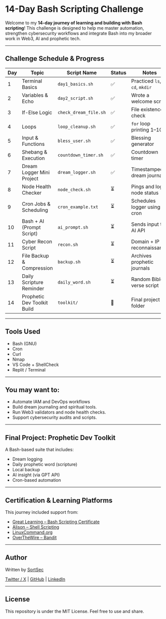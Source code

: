 # 14-Day Bash Scripting Challenge

Welcome to my **14-day journey of learning and building with Bash scripting**! This challenge is designed to help me master automation, strengthen cybersecurity workflows and integrate Bash into my broader work in Web3, AI and prophetic tech.

---

##  Challenge Schedule & Progress

| Day | Topic                        | Script Name            | Status | Notes                             |
|-----|------------------------------|------------------------|--------|-----------------------------------|
| 1   | Terminal Basics              | `day1_basics.sh`       | ✅     | Practiced `ls`, `cd`, `mkdir`     |
| 2   | Variables & Echo             | `day2_script.sh`       | ✅     | Wrote a welcome script            |
| 3   | If-Else Logic                | `check_dream_file.sh`  | ✅     | File existence check              |
| 4   | Loops                        | `loop_cleanup.sh`      | ✅     | `for` loop printing 1–10          |
| 5   | Input & Functions            | `bless_user.sh`        | ✅     | Blessing generator                |
| 6   | Shebang & Execution          | `countdown_timer.sh`   | ✅     | Countdown timer                   |
| 7   | Dream Logger Mini Project    | `dream_logger.sh`      | ✅     | Timestamped dream journal         |
| 8   | Node Health Checker          | `node_check.sh`        | ⏳     | Pings and logs node status        |
| 9   | Cron Jobs & Scheduling       | `cron_example.txt`     | ⏳     | Schedules logger using cron       |
| 10  | Bash + AI (Prompt Script)    | `ai_prompt.sh`         | ⏳     | Sends input to AI API             |
| 11  | Cyber Recon Script           | `recon.sh`             | ⏳     | Domain + IP reconnaissance        |
| 12  | File Backup & Compression    | `backup.sh`            | ⏳     | Archives prophetic journals       |
| 13  | Daily Scripture Reminder     | `daily_word.sh`        | ⏳     | Random Bible verse script         |
| 14  | Prophetic Dev Toolkit Build  | `toolkit/`             | 🔲     | Final project folder              |

---

## Tools Used

- Bash (GNU)
- Cron
- Curl
- Nmap
- VS Code + ShellCheck
- Replit / Terminal

---

##  You may want to:

- Automate IAM and DevOps workflows
- Build dream journaling and spiritual tools.
- Run Web3 validators and node health checks.
- Support cybersecurity audits and scripts.

---

## Final Project: Prophetic Dev Toolkit
A Bash-based suite that includes:
- Dream logging
- Daily prophetic word (scripture)
- Local backup
- AI insight (via GPT API)
- Cron-based automation

---

##  Certification & Learning Platforms

This journey included support from:
- [Great Learning – Bash Scripting Certificate](https://www.mygreatlearning.com/academy/learn-for-free/courses/bash-scripting)
- [Alison – Shell Scripting](https://alison.com/course/introduction-to-shell-scripting)
- [LinuxCommand.org](http://linuxcommand.org/)
- [OverTheWire – Bandit](https://overthewire.org/wargames/bandit/)

---

##  Author

Written by [SortSec](https://github.com/sortlight)
 
 
[Twitter / X](https://x.com/sortsec) | [GitHub](https://github.com/sortlight) | [LinkedIn](https://www.linkedin.com/in/ganiyusortput/)

---



## License

This repository is under the MIT License. Feel free to use and share.


